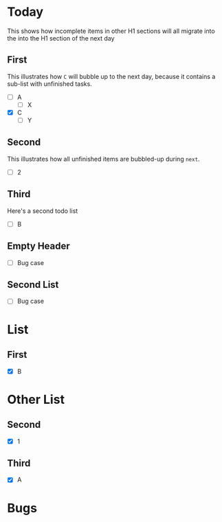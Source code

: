 
# Today

This shows how incomplete items in other H1 sections will all migrate into the
into the H1 section of the next day

## First

This illustrates how `C` will bubble up to the next day, because it contains a
sub-list with unfinished tasks.

* [ ] A
  * [ ] X
* [x] C
  * [ ] Y

## Second

This illustrates how all unfinished items are bubbled-up during `next`.

* [ ] 2

## Third

Here's a second todo list

* [ ] B

## Empty Header

* [ ] Bug case

## Second List

* [ ] Bug case

# List

## First

* [x] B

# Other List

## Second

* [x] 1

## Third

* [x] A

# Bugs

